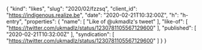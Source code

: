 {
  "kind": "likes",
  "slug": "2020/02/fzzsq",
  "client_id": "https://indigenous.realize.be",
  "date": "2020-02-21T10:32:00Z",
  "h": "h-entry",
  "properties": {
    "name": [
      "Like of @ukmadlz's tweet"
    ],
    "like-of": [
      "https://twitter.com/ukmadlz/status/1230781105567129600"
    ],
    "published": [
      "2020-02-21T10:32:00Z"
    ],
    "syndication": [
      "https://twitter.com/ukmadlz/status/1230781105567129600"
    ]
  }
}
